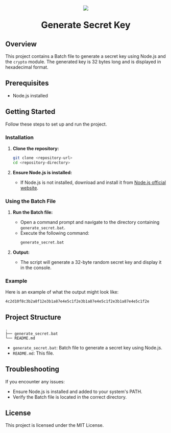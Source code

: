 <h1 align="center">
    <img src="https://imgur.com/VA57evz.png">
    <p>Generate Secret Key</p>
</h1>

## Overview

This project contains a Batch file to generate a secret key using Node.js and the `crypto` module. The generated key is 32 bytes long and is displayed in hexadecimal format.

## Prerequisites

- Node.js installed

## Getting Started

Follow these steps to set up and run the project.

### Installation

1. **Clone the repository:**
    ```sh
    git clone <repository-url>
    cd <repository-directory>
    ```

2. **Ensure Node.js is installed:**
    - If Node.js is not installed, download and install it from [Node.js official website](https://nodejs.org/).

### Using the Batch File

1. **Run the Batch file:**
    - Open a command prompt and navigate to the directory containing `generate_secret.bat`.
    - Execute the following command:
      ```sh
      generate_secret.bat
      ```

2. **Output:**
    - The script will generate a 32-byte random secret key and display it in the console.

### Example

Here is an example of what the output might look like:
```sh
4c2d10f8c3b2a8f12e3b1a87e4e5c1f2e3b1a87e4e5c1f2e3b1a87e4e5c1f2e
```

## Project Structure

```
.
├── generate_secret.bat
└── README.md
```

- `generate_secret.bat`: Batch file to generate a secret key using Node.js.
- `README.md`: This file.

## Troubleshooting

If you encounter any issues:
- Ensure Node.js is installed and added to your system's PATH.
- Verify the Batch file is located in the correct directory.

## License

This project is licensed under the MIT License.